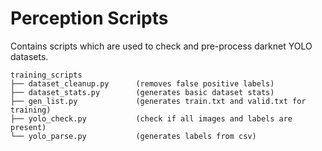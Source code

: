 # Perception Scripts

Contains scripts which are used to check and pre-process darknet YOLO datasets.

```
training_scripts
├── dataset_cleanup.py      (removes false positive labels)
├── dataset_stats.py        (generates basic dataset stats)
├── gen_list.py             (generates train.txt and valid.txt for training)
├── yolo_check.py           (check if all images and labels are present)
└── yolo_parse.py           (generates labels from csv)
```